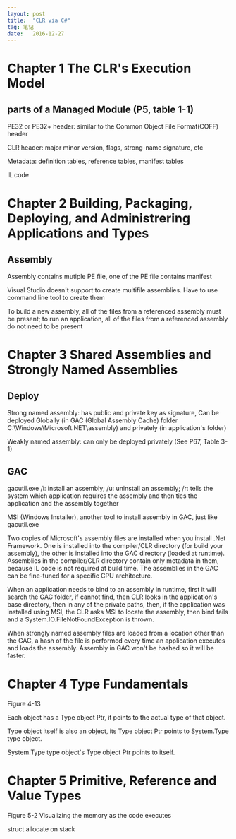 ```yaml
---
layout:	post
title:	"CLR via C#"
tag: 笔记
date:	2016-12-27
---
```


# Chapter 1 The CLR's Execution Model

## parts of a Managed Module (P5, table 1-1)

PE32 or PE32+ header:   similar to the Common Object File Format(COFF) header

CLR header:             major minor version, flags, strong-name signature, etc

Metadata:               definition tables, reference tables, manifest tables

IL code

# Chapter 2 Building, Packaging, Deploying, and Administrering Applications and Types

## Assembly

Assembly contains mutiple PE file, one of the PE file contains manifest

Visual Studio doesn't support to create multifile assemblies. Have to use command line tool to create them

To build a new assembly, all of the files from a referenced assembly must be present; to run an application, all of the files from a referenced assembly do not need to be present

# Chapter 3 Shared Assemblies and Strongly Named Assemblies

## Deploy

Strong named assembly: has public and private key as signature, Can be deployed Globally (in GAC (Global Assembly Cache) folder C:\Windows\Microsoft.NET\assembly) and privately (in application's folder)

Weakly named assembly: can only be deployed privately (See P67, Table 3-1)

## GAC

gacutil.exe /i: install an assembly; /u: uninstall an assembly; /r: tells the system which application requires the assembly and then ties the application and the assembly together

MSI (Windows Installer), another tool to install assembly in GAC, just like gacutil.exe

Two copies of Microsoft's assembly files are installed when you install .Net Framework. One is installed into the compiler/CLR directory (for build your assembly), the other is installed into the GAC directory (loaded at runtime). Assemblies in the compiler/CLR directory contain only metadata in them, because IL code is not required at build time. The assemblies in the GAC can be fine-tuned for a specific CPU architecture.

When an application needs to bind to an assembly in runtime, first it will search the GAC folder, if cannot find, then CLR looks in the application's base directory, then in any of the private paths, then, if the application was installed using MSI, the CLR asks MSI to locate the assembly, then bind fails and a System.IO.FileNotFoundException is thrown.

When strongly named assembly files are loaded from a location other than the GAC, a hash of the file is performed every time an application executes and loads the assembly. Assembly in GAC won't be hashed so it will be faster. 

# Chapter 4 Type Fundamentals

Figure 4-13

Each object has a Type object Ptr, it points to the actual type of that object. 

Type object itself is also an object, its Type object Ptr points to System.Type type object.

System.Type type object's Type object Ptr points to itself.

# Chapter 5 Primitive, Reference and Value Types

Figure 5-2 Visualizing the memory as the code executes

struct allocate on stack
